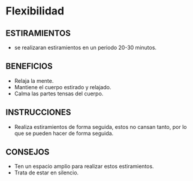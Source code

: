 # Flexibilidad

## ESTIRAMIENTOS
 - se realizaran estiramientos en un periodo 20-30 minutos.

## BENEFICIOS
 - Relaja la mente.
 - Mantiene el cuerpo estirado y relajado.
 - Calma las partes tensas del cuerpo.

## INSTRUCCIONES
 - Realiza estiramientos de forma seguida, estos no cansan tanto, por lo que se pueden hacer de forma seguida.

## CONSEJOS
 - Ten un espacio amplio para realizar estos estiramientos.
 - Trata de estar en silencio.
